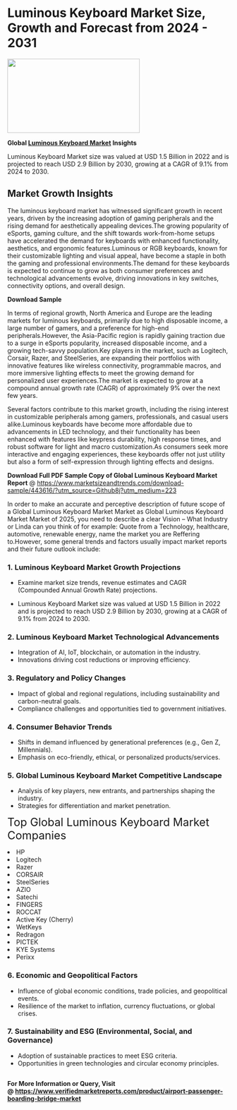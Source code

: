 <H1>Luminous Keyboard Market Size, Growth and Forecast from 2024 - 2031</H1><img class="aligncenter size-medium wp-image-584254" src="https://thirdeyenews.in/wp-content/uploads/2024/09/Global-Market-Research-300x168.jpeg" alt="" width="300" height="168" /><p><strong>Global&nbsp;<a href="https://www.marketsizeandtrends.com/download-sample/443616/?utm_source=Github8j?utm_medium=223">Luminous Keyboard Market</a> Insights</strong></p><p>Luminous Keyboard Market size was valued at USD 1.5 Billion in 2022 and is projected to reach USD 2.9 Billion by 2030, growing at a CAGR of 9.1% from 2024 to 2030.</p><p><h2>Market Growth Insights</h2> <p>The luminous keyboard market has witnessed significant growth in recent years, driven by the increasing adoption of gaming peripherals and the rising demand for aesthetically appealing devices.The growing popularity of eSports, gaming culture, and the shift towards work-from-home setups have accelerated the demand for keyboards with enhanced functionality, aesthetics, and ergonomic features.Luminous or RGB keyboards, known for their customizable lighting and visual appeal, have become a staple in both the gaming and professional environments.The demand for these keyboards is expected to continue to grow as both consumer preferences and technological advancements evolve, driving innovations in key switches, connectivity options, and overall design.</p> <p><strong>Download Sample</strong></p> <p>In terms of regional growth, North America and Europe are the leading markets for luminous keyboards, primarily due to high disposable income, a large number of gamers, and a preference for high-end peripherals.However, the Asia-Pacific region is rapidly gaining traction due to a surge in eSports popularity, increased disposable income, and a growing tech-savvy population.Key players in the market, such as Logitech, Corsair, Razer, and SteelSeries, are expanding their portfolios with innovative features like wireless connectivity, programmable macros, and more immersive lighting effects to meet the growing demand for personalized user experiences.The market is expected to grow at a compound annual growth rate (CAGR) of approximately 9% over the next few years.<p>Several factors contribute to this market growth, including the rising interest in customizable peripherals among gamers, professionals, and casual users alike.Luminous keyboards have become more affordable due to advancements in LED technology, and their functionality has been enhanced with features like keypress durability, high response times, and robust software for light and macro customization.As consumers seek more interactive and engaging experiences, these keyboards offer not just utility but also a form of self-expression through lighting effects and designs.</p> <p><span class=""><strong>Download Full PDF Sample Copy of Global Luminous Keyboard Market Report</strong> @ <a href="https://www.marketsizeandtrends.com/download-sample/443616/?utm_source=Github8j?utm_medium=223" target="_blank">https://www.marketsizeandtrends.com/download-sample/443616/?utm_source=Github8j?utm_medium=223</a></span></p><p>In order to make an accurate and perceptive description of future scope of a Global&nbsp;Luminous Keyboard Market Market as Global&nbsp;Luminous Keyboard Market Market of 2025, you need to describe a clear Vision &ndash; What Industry or Linda can you think of for example: Quote from a Technology, healthcare, automotive, renewable energy, name the market you are Reffering to.However, some general trends and factors usually impact market reports and their future outlook include:</p><h3>1.&nbsp;<strong>Luminous Keyboard Market Growth Projections</strong></h3><ul><li>Examine market size trends, revenue estimates and CAGR (Compounded Annual Growth Rate) projections.</li><li><p>Luminous Keyboard Market size was valued at USD 1.5 Billion in 2022 and is projected to reach USD 2.9 Billion by 2030, growing at a CAGR of 9.1% from 2024 to 2030.</p></li></ul><h3>2.&nbsp;<strong>Luminous Keyboard Market Technological Advancements</strong></h3><ul><li>Integration of AI, IoT, blockchain, or automation in the industry.</li><li>Innovations driving cost reductions or improving efficiency.</li></ul><h3>3.&nbsp;<strong>Regulatory and Policy Changes</strong></h3><ul><li>Impact of global and regional regulations, including sustainability and carbon-neutral goals.</li><li>Compliance challenges and opportunities tied to government initiatives.</li></ul><h3>4.&nbsp;<strong>Consumer Behavior Trends</strong></h3><ul><li>Shifts in demand influenced by generational preferences (e.g., Gen Z, Millennials).</li><li>Emphasis on eco-friendly, ethical, or personalized products/services.</li></ul><h3>5.&nbsp;<strong>Global Luminous Keyboard Market Competitive Landscape</strong></h3><ul><li>Analysis of key players, new entrants, and partnerships shaping the industry.</li><li>Strategies for differentiation and market penetration.</li></ul><p data-pm-slice="1 1 []"><span style="color: inherit; font-family: inherit; font-size: 25px;">Top Global Luminous Keyboard Market Companies</span></p><div class="" data-test-id=""><p><li>HP</li><li> Logitech</li><li> Razer</li><li> CORSAIR</li><li> SteelSeries</li><li> AZIO</li><li> Satechi</li><li> FINGERS</li><li> ROCCAT</li><li> Active Key (Cherry)</li><li> WetKeys</li><li> Redragon</li><li> PICTEK</li><li> KYE Systems</li><li> Perixx</li></p></div><h3>6.&nbsp;<strong>Economic and Geopolitical Factors</strong></h3><ul><li>Influence of global economic conditions, trade policies, and geopolitical events.</li><li>Resilience of the market to inflation, currency fluctuations, or global crises.</li></ul><h3>7.&nbsp;<strong>Sustainability and ESG (Environmental, Social, and Governance)</strong></h3><ul><li>Adoption of sustainable practices to meet ESG criteria.</li><li>Opportunities in green technologies and circular economy principles.</li></ul><h2><strong style="font-size: 14px;">For More Information or Query, Visit @&nbsp;</strong><a style="background-color: #ffffff; font-size: 14px;" href="https://www.marketsizeandtrends.com/report/luminous-keyboard-market/" target="_blank">https://www.verifiedmarketreports.com/product/airport-passenger-boarding-bridge-market</a></h2>